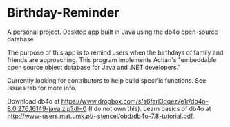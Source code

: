 # Birthday-Reminder
A personal project. Desktop app built in Java using the db4o open-source database

The purpose of this app is to remind users when the birthdays of family and friends are approaching. This program implements Actian's "embeddable open source object database for Java and .NET developers."

Currently looking for contributors to help build specific functions. See Issues tab for more info.

Download db4o at https://www.dropbox.com/s/s6farl3dqez7e1r/db4o-8.0.276.16149-java.zip?dl=0 (I do not own this).
Learn basics of db4o at http://www-users.mat.umk.pl/~stencel/obd/db4o-7.8-tutorial.pdf.

